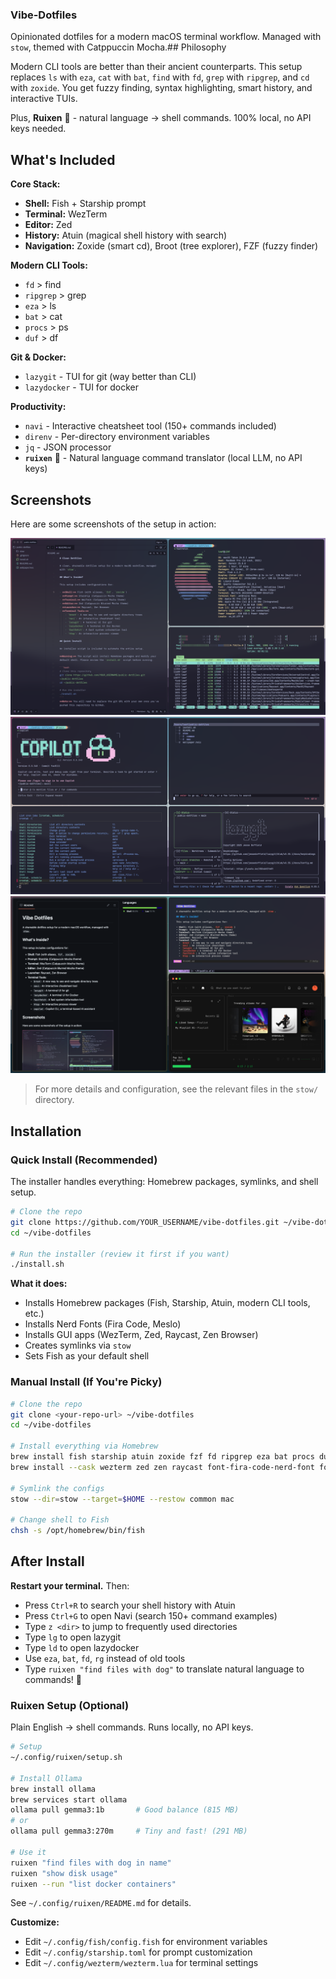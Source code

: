 ### Vibe-Dotfiles


Opinionated dotfiles for a modern macOS terminal workflow. Managed with `stow`, themed with Catppuccin Mocha.## Philosophy

Modern CLI tools are better than their ancient counterparts. This setup replaces `ls` with `eza`, `cat` with `bat`, `find` with `fd`, `grep` with `ripgrep`, and `cd` with `zoxide`. You get fuzzy finding, syntax highlighting, smart history, and interactive TUIs.

Plus, **Ruixen** 🤖 - natural language → shell commands. 100% local, no API keys needed.

## What's Included

**Core Stack:**

- **Shell:** Fish + Starship prompt
- **Terminal:** WezTerm
- **Editor:** Zed
- **History:** Atuin (magical shell history with search)
- **Navigation:** Zoxide (smart cd), Broot (tree explorer), FZF (fuzzy finder)

**Modern CLI Tools:**

- `fd` > find
- `ripgrep` > grep
- `eza` > ls
- `bat` > cat
- `procs` > ps
- `duf` > df

**Git & Docker:**

- `lazygit` - TUI for git (way better than CLI)
- `lazydocker` - TUI for docker

**Productivity:**

- `navi` - Interactive cheatsheet tool (150+ commands included)
- `direnv` - Per-directory environment variables
- `jq` - JSON processor
- **`ruixen`** 🤖 - Natural language command translator (local LLM, no API keys)

## Screenshots

Here are some screenshots of the setup in action:

![Screenshot 1](./screenshot_01.png)
![Screenshot 2](./screenshot_02.png)
![Screenshot 3](./screenshot_03.png)

> For more details and configuration, see the relevant files in the `stow/` directory.

## Installation

### Quick Install (Recommended)

The installer handles everything: Homebrew packages, symlinks, and shell setup.

```bash
# Clone the repo
git clone https://github.com/YOUR_USERNAME/vibe-dotfiles.git ~/vibe-dotfiles
cd ~/vibe-dotfiles

# Run the installer (review it first if you want)
./install.sh
```

**What it does:**

- Installs Homebrew packages (Fish, Starship, Atuin, modern CLI tools, etc.)
- Installs Nerd Fonts (Fira Code, Meslo)
- Installs GUI apps (WezTerm, Zed, Raycast, Zen Browser)
- Creates symlinks via `stow`
- Sets Fish as your default shell

### Manual Install (If You're Picky)

```bash
# Clone the repo
git clone <your-repo-url> ~/vibe-dotfiles
cd ~/vibe-dotfiles

# Install everything via Homebrew
brew install fish starship atuin zoxide fzf fd ripgrep eza bat procs duf broot navi lazygit lazydocker fastfetch htop direnv jq
brew install --cask wezterm zed zen raycast font-fira-code-nerd-font font-meslo-lg-nerd-font

# Symlink the configs
stow --dir=stow --target=$HOME --restow common mac

# Change shell to Fish
chsh -s /opt/homebrew/bin/fish
```

## After Install

**Restart your terminal.** Then:

- Press `Ctrl+R` to search your shell history with Atuin
- Press `Ctrl+G` to open Navi (search 150+ command examples)
- Type `z <dir>` to jump to frequently used directories
- Type `lg` to open lazygit
- Type `ld` to open lazydocker
- Use `eza`, `bat`, `fd`, `rg` instead of old tools
- Type `ruixen "find files with dog"` to translate natural language to commands! 🤖

### Ruixen Setup (Optional)

Plain English → shell commands. Runs locally, no API keys.

```bash
# Setup
~/.config/ruixen/setup.sh

# Install Ollama
brew install ollama
brew services start ollama
ollama pull gemma3:1b       # Good balance (815 MB)
# or
ollama pull gemma3:270m     # Tiny and fast! (291 MB)

# Use it
ruixen "find files with dog in name"
ruixen "show disk usage"
ruixen --run "list docker containers"
```

See `~/.config/ruixen/README.md` for details.

**Customize:**

- Edit `~/.config/fish/config.fish` for environment variables
- Edit `~/.config/starship.toml` for prompt customization
- Edit `~/.config/wezterm/wezterm.lua` for terminal settings
